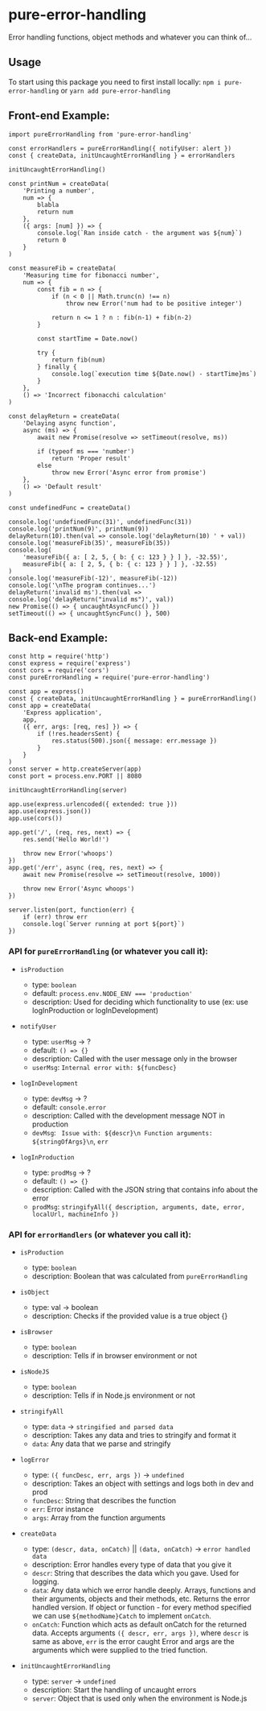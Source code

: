 # pure-error-handling
Error handling functions, object methods and whatever you can think of...

## Usage
To start using this package you need to first install locally:
`npm i pure-error-handling` or `yarn add pure-error-handling`

## Front-end Example:
```
import pureErrorHandling from 'pure-error-handling'

const errorHandlers = pureErrorHandling({ notifyUser: alert })
const { createData, initUncaughtErrorHandling } = errorHandlers

initUncaughtErrorHandling()

const printNum = createData(
    'Printing a number',
    num => {
        blabla
        return num
    },
    ({ args: [num] }) => {
        console.log(`Ran inside catch - the argument was ${num}`)
        return 0
    }
)

const measureFib = createData(
    'Measuring time for fibonacci number',
    num => {
        const fib = n => {
            if (n < 0 || Math.trunc(n) !== n)
                throw new Error('num had to be positive integer')

            return n <= 1 ? n : fib(n-1) + fib(n-2)
        }

        const startTime = Date.now()

        try {
            return fib(num)
        } finally {
            console.log(`execution time ${Date.now() - startTime}ms`)
        }
    },
    () => 'Incorrect fibonacchi calculation'
)

const delayReturn = createData(
    'Delaying async function',
    async (ms) => {
        await new Promise(resolve => setTimeout(resolve, ms))

        if (typeof ms === 'number')
            return 'Proper result'
        else
            throw new Error('Async error from promise')
    },
    () => 'Default result'
)

const undefinedFunc = createData()

console.log('undefinedFunc(31)', undefinedFunc(31))
console.log('printNum(9)', printNum(9))
delayReturn(10).then(val => console.log('delayReturn(10) ' + val))
console.log('measureFib(35)', measureFib(35))
console.log(
    'measureFib({ a: [ 2, 5, { b: { c: 123 } } ] }, -32.55)',
    measureFib({ a: [ 2, 5, { b: { c: 123 } } ] }, -32.55)
)
console.log('measureFib(-12)', measureFib(-12))
console.log('\nThe program continues...')
delayReturn('invalid ms').then(val => console.log('delayReturn("invalid ms")', val))
new Promise(() => { uncaughtAsyncFunc() })
setTimeout(() => { uncaughtSyncFunc() }, 500)
```

## Back-end Example:
```
const http = require('http')
const express = require('express')
const cors = require('cors')
const pureErrorHandling = require('pure-error-handling')

const app = express()
const { createData, initUncaughtErrorHandling } = pureErrorHandling()
const app = createData(
    'Express application',
    app,
    ({ err, args: [req, res] }) => {
        if (!res.headersSent) {
            res.status(500).json({ message: err.message })
        }
    }
)
const server = http.createServer(app)
const port = process.env.PORT || 8080

initUncaughtErrorHandling(server)

app.use(express.urlencoded({ extended: true }))
app.use(express.json())
app.use(cors())

app.get('/', (req, res, next) => {
    res.send('Hello World!')

    throw new Error('whoops')
})
app.get('/err', async (req, res, next) => {
    await new Promise(resolve => setTimeout(resolve, 1000))

    throw new Error('Async whoops')
})

server.listen(port, function(err) {
    if (err) throw err
    console.log(`Server running at port ${port}`)
})
```

### API for `pureErrorHandling` (or whatever you call it):
* `isProduction`
  * type: `boolean`
  * default: `process.env.NODE_ENV === 'production'`
  * description: Used for deciding which functionality to use
  (ex: use logInProduction or logInDevelopment)

* `notifyUser`
  * type: `userMsg` -> ?
  * default: `() => {}`
  * description: Called with the user message only in the browser
  * `userMsg`: `Internal error with: ${funcDesc}`

* `logInDevelopment`
  * type: `devMsg` -> ?
  * default: `console.error`
  * description: Called with the development message NOT in production
  * `devMsg`: ` Issue with: ${descr}\n Function arguments: ${stringOfArgs}\n`, `err`

* `logInProduction`
  * type: `prodMsg` -> ?
  * default: `() => {}`
  * description: Called with the JSON string that contains info about the error
  * `prodMsg`: `stringifyAll({ description, arguments, date, error, localUrl, machineInfo })`

### API for `errorHandlers` (or whatever you call it):
* `isProduction`
  * type: `boolean`
  * description: Boolean that was calculated from `pureErrorHandling`

* `isObject`
  * type: val -> boolean
  * description: Checks if the provided value is a true object {}

* `isBrowser`
  * type: `boolean`
  * description: Tells if in browser environment or not

* `isNodeJS`
  * type: `boolean`
  * description: Tells if in Node.js environment or not

* `stringifyAll`
  * type: `data` -> `stringified and parsed data`
  * description: Takes any data and tries to stringify and format it
  * `data`: Any data that we parse and stringify

* `logError`
  * type: `({ funcDesc, err, args })` -> `undefined`
  * description: Takes an object with settings and logs both in dev and prod
  * `funcDesc`: String that describes the function
  * `err`: Error instance
  * `args`: Array from the function arguments

* `createData`
  * type: `(descr, data, onCatch)` || `(data, onCatch)` -> `error handled data`
  * description: Error handles every type of data that you give it
  * `descr`: String that describes the data which you gave. Used for logging.
  * `data`: Any data which we error handle deeply. Arrays, functions and their arguments,
  objects and their methods, etc. Returns the error handled version. If object or function -
  for every method specified we can use `${methodName}Catch` to implement `onCatch`.
  * `onCatch`: Function which acts as default onCatch for the returned data. Accepts arguments
  `({ descr, err, args })`, where `descr` is same as above, `err` is the error caught Error
  and args are the arguments which were supplied to the tried function.

* `initUncaughtErrorHandling`
  * type: `server` -> `undefined`
  * description: Start the handling of uncaught errors
  * `server`: Object that is used only when the environment is Node.js
